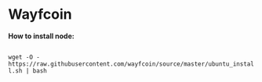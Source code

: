 <h1>Wayfcoin</h1>

<b>How to install node:</b>

<code>
wget -O - https://raw.githubusercontent.com/wayfcoin/source/master/ubuntu_install.sh | bash
</code>
